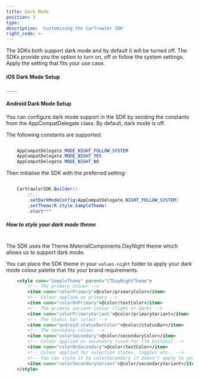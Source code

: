 ```yaml
---
title: Dark Mode
position: 3
type: 
description: 'Customising the CarTrawler SDK'
right_code: >- 
---  
```


The SDKs both support dark mode and by default it will be turned off. The SDKs provide you the option to turn on, off or follow the system settings. Apply the setting that fits your use case.

<h4>iOS Dark Mode Setup</h4>
.......

<h4>Android Dark Mode Setup</h4>
You can configure dark mode support in the SDK by sending the constants from the AppCompatDelegate class. By default, dark mode is off.

The following constants are supported:

```java

    AppCompatDelegate.MODE_NIGHT_FOLLOW_SYSTEM
    AppCompatDelegate.MODE_NIGHT_YES
    AppCompatDelegate.MODE_NIGHT_NO

```

Then initialise the SDK with the preferred setting:

```java

    CartrawlerSDK.Builder()
        //..
        .setDarkModeConfig(AppCompatDelegate.NIGHT_FOLLOW_SYSTEM)
        .setTheme(R.style.SampleTheme)
        .start***

```

<h5>How to style your dark mode theme</h5>
<br>
The SDK uses the Theme.MaterialComponents.DayNight theme which allows us to support dark mode.

You can place the SDK theme in your ```values-night``` folder to apply your dark mode colour palette that fits your brand requirements.

```xml
    <style name="SampleTheme" parent="CTDayNightTheme">
        <!-- The primary colour -->
        <item name="colorPrimary">@color/primaryColor</item>
        <!-- Colour applied on primary -->
        <item name="colorOnPrimary">@color/textColor</item>
        <!-- The primary variant colour (light or dark) -->
        <item name="colorPrimaryVariant">@color/primaryVariant</item>
        <!-- The status bar colour -->
        <item name="android:statusBarColor">@color/statusBar</item>
        <!-- The secondary colour -->
        <item name="colorSecondary">@color/secondaryColor</item>
        <!-- Colour applied on secondary (used for CTA buttons) -->
        <item name="colorOnSecondary">@color/textColor</item>
        <!-- Colour applied for selection states, toggles etc.. -->
        <!-- You can style it to colorSecondary if doesn’t apply to your case -->
        <item name="colorSecondaryVariant">@color/secondaryVariant</item>
    </style>
```